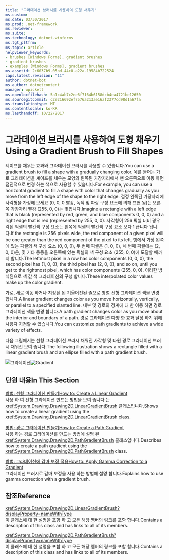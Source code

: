 ```yaml
---
title: "그라데이션 브러시를 사용하여 도형 채우기"
ms.custom: 
ms.date: 03/30/2017
ms.prod: .net-framework
ms.reviewer: 
ms.suite: 
ms.technology: dotnet-winforms
ms.tgt_pltfrm: 
ms.topic: article
helpviewer_keywords:
- brushes [Windows Forms], gradient brushes
- gradient brushes
- examples [Windows Forms], gradient brushes
ms.assetid: 2c6037b9-05bd-44c0-a22a-19584b722524
caps.latest.revision: "11"
author: dotnet-bot
ms.author: dotnetcontent
manager: wpickett
ms.openlocfilehash: 5a1c4ab7c2ee6f7164b6158dcb4ca4721be12650
ms.sourcegitcommit: c2e216692ef7576a213ae16af2377cd98d1a67fa
ms.translationtype: MT
ms.contentlocale: ko-KR
ms.lasthandoff: 10/22/2017
---
```

# <a name="using-a-gradient-brush-to-fill-shapes"></a><span data-ttu-id="c9f4f-102">그라데이션 브러시를 사용하여 도형 채우기</span><span class="sxs-lookup"><span data-stu-id="c9f4f-102">Using a Gradient Brush to Fill Shapes</span></span>
<span data-ttu-id="c9f4f-103">셰이프를 채우는 효과와 그라데이션 브러시를 사용할 수 있습니다.</span><span class="sxs-lookup"><span data-stu-id="c9f4f-103">You can use a gradient brush to fill a shape with a gradually changing color.</span></span> <span data-ttu-id="c9f4f-104">예를 들어는 가로 그라데이션을 셰이프를 채우는 모양의 왼쪽된 가장자리에서 맨 오른쪽으로 이동 하면 점진적으로 변경 하는 색으로 사용할 수 있습니다.</span><span class="sxs-lookup"><span data-stu-id="c9f4f-104">For example, you can use a horizontal gradient to fill a shape with color that changes gradually as you move from the left edge of the shape to the right edge.</span></span> <span data-ttu-id="c9f4f-105">검정 왼쪽된 가장자리에 사각형을 가정해 보세요 (0, 0, 0 빨강, 녹색 및 파랑 구성 요소에 의해 표현 됨)는 오른쪽 가장자리 빨강 (255, 0, 0)는 및입니다.</span><span class="sxs-lookup"><span data-stu-id="c9f4f-105">Imagine a rectangle with a left edge that is black (represented by red, green, and blue components 0, 0, 0) and a right edge that is red (represented by 255, 0, 0).</span></span> <span data-ttu-id="c9f4f-106">사각형이 256 픽셀 너비 경우 각된 픽셀의 빨간색 구성 요소는 왼쪽에 픽셀의 빨간색 구성 요소 보다 1 큽니다 됩니다.</span><span class="sxs-lookup"><span data-stu-id="c9f4f-106">If the rectangle is 256 pixels wide, the red component of a given pixel will be one greater than the red component of the pixel to its left.</span></span> <span data-ttu-id="c9f4f-107">행에서 가장 왼쪽에 있는 픽셀의 색 구성 요소 (0, 0, 0), 두 번째 픽셀은 (1, 0, 0), 세 번째 픽셀에는 (2, 0, 0)은, 및 기타 등등을 오른쪽에 있는 픽셀의 색 구성 요소 (255, 0, 0)에 도달할 때까지 합니다.</span><span class="sxs-lookup"><span data-stu-id="c9f4f-107">The leftmost pixel in a row has color components (0, 0, 0), the second pixel has (1, 0, 0), the third pixel has (2, 0, 0), and so on, until you get to the rightmost pixel, which has color components (255, 0, 0).</span></span> <span data-ttu-id="c9f4f-108">이러한 방식된으로 색 값 색 그라데이션의 구성 합니다.</span><span class="sxs-lookup"><span data-stu-id="c9f4f-108">These interpolated color values make up the color gradient.</span></span>  
  
 <span data-ttu-id="c9f4f-109">가로, 세로 이동 하거나 지정된 된 기울어진된 줄으로 병렬 선형 그라데이션 색을 변경 합니다.</span><span class="sxs-lookup"><span data-stu-id="c9f4f-109">A linear gradient changes color as you move horizontally, vertically, or parallel to a specified slanted line.</span></span> <span data-ttu-id="c9f4f-110">내부 및 경로의 경계에 대 한 이동 하면 경로 그라데이션 색을 변경 합니다.</span><span class="sxs-lookup"><span data-stu-id="c9f4f-110">A path gradient changes color as you move about the interior and boundary of a path.</span></span> <span data-ttu-id="c9f4f-111">경로 그라데이션 다양 한 효과 달성 하기 위해 사용자 지정할 수 있습니다.</span><span class="sxs-lookup"><span data-stu-id="c9f4f-111">You can customize path gradients to achieve a wide variety of effects.</span></span>  
  
 <span data-ttu-id="c9f4f-112">다음 그림에서는 선형 그라데이션 브러시 채워진 사각형 및 타원 경로 그라데이션 브러시 채워진 보여 줍니다.</span><span class="sxs-lookup"><span data-stu-id="c9f4f-112">The following illustration shows a rectangle filled with a linear gradient brush and an ellipse filled with a path gradient brush.</span></span>  
  
 <span data-ttu-id="c9f4f-113">![그라데이션](../../../../docs/framework/winforms/advanced/media/gradient2.png "gradient2")</span><span class="sxs-lookup"><span data-stu-id="c9f4f-113">![Gradient](../../../../docs/framework/winforms/advanced/media/gradient2.png "gradient2")</span></span>  
  
## <a name="in-this-section"></a><span data-ttu-id="c9f4f-114">단원 내용</span><span class="sxs-lookup"><span data-stu-id="c9f4f-114">In This Section</span></span>  
 [<span data-ttu-id="c9f4f-115">방법: 선형 그라데이션 만들기</span><span class="sxs-lookup"><span data-stu-id="c9f4f-115">How to: Create a Linear Gradient</span></span>](../../../../docs/framework/winforms/advanced/how-to-create-a-linear-gradient.md)  
 <span data-ttu-id="c9f4f-116">사용 하 여 선형 그라데이션 만드는 방법을 보여 줍니다.는 <xref:System.Drawing.Drawing2D.LinearGradientBrush> 클래스입니다.</span><span class="sxs-lookup"><span data-stu-id="c9f4f-116">Shows how to create a linear gradient using the <xref:System.Drawing.Drawing2D.LinearGradientBrush> class.</span></span>  
  
 [<span data-ttu-id="c9f4f-117">방법: 경로 그라데이션 만들기</span><span class="sxs-lookup"><span data-stu-id="c9f4f-117">How to: Create a Path Gradient</span></span>](../../../../docs/framework/winforms/advanced/how-to-create-a-path-gradient.md)  
 <span data-ttu-id="c9f4f-118">사용 하는 경로 그라데이션를 만드는 방법에 설명 된 <xref:System.Drawing.Drawing2D.PathGradientBrush> 클래스입니다.</span><span class="sxs-lookup"><span data-stu-id="c9f4f-118">Describes how to create a path gradient using the <xref:System.Drawing.Drawing2D.PathGradientBrush> class.</span></span>  
  
 [<span data-ttu-id="c9f4f-119">방법: 그라데이션에 감마 보정 적용</span><span class="sxs-lookup"><span data-stu-id="c9f4f-119">How to: Apply Gamma Correction to a Gradient</span></span>](../../../../docs/framework/winforms/advanced/how-to-apply-gamma-correction-to-a-gradient.md)  
 <span data-ttu-id="c9f4f-120">그라데이션 브러시로 감마 보정을 사용 하는 방법에 설명 합니다.</span><span class="sxs-lookup"><span data-stu-id="c9f4f-120">Explains how to use gamma correction with a gradient brush.</span></span>  
  
## <a name="reference"></a><span data-ttu-id="c9f4f-121">참조</span><span class="sxs-lookup"><span data-stu-id="c9f4f-121">Reference</span></span>  
 <xref:System.Drawing.Drawing2D.LinearGradientBrush?displayProperty=nameWithType>  
 <span data-ttu-id="c9f4f-122">이 클래스에 대 한 설명을 포함 하 고 모든 해당 멤버의 링크를 포함 합니다.</span><span class="sxs-lookup"><span data-stu-id="c9f4f-122">Contains a description of this class and has links to all of its members.</span></span>  
  
 <xref:System.Drawing.Drawing2D.PathGradientBrush?displayProperty=nameWithType>  
 <span data-ttu-id="c9f4f-123">이 클래스에 대 한 설명을 포함 하 고 모든 해당 멤버의 링크를 포함 합니다.</span><span class="sxs-lookup"><span data-stu-id="c9f4f-123">Contains a description of this class and has links to all of its members.</span></span>
